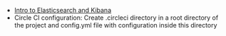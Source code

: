 - [Intro to Elasticsearch and Kibana](https://github.com/LisaHJung/Part-1-Intro-to-Elasticsearch-and-Kibana)
- Circle CI configuration: Create .circleci directory in a root directory of the project and config.yml file with configuration inside this directory